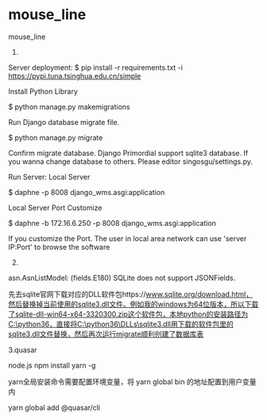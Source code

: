 # mouse_line
mouse_line


1.
Server deployment:
$ pip install -r requirements.txt -i https://pypi.tuna.tsinghua.edu.cn/simple

Install Python Library

$ python manage.py makemigrations

Run Django database migrate file.

$ python manage.py migrate

Confirm migrate database. Django Primordial support sqlite3 database. If you wanna change database to others. Please editor singosgu/settings.py.

Run Server:
Local Server

$ daphne -p 8008 django_wms.asgi:application

Local Server Port Customize

$ daphne -b 172.16.6.250 -p 8008 django_wms.asgi:application

If you customize the Port. The user in local area network can use 'server IP:Port' to browse the software

2.

asn.AsnListModel: (fields.E180) SQLite does not support JSONFields.

先去sqlite官网下载对应的DLL软件包https://www.sqlite.org/download.html，然后替换掉当前使用的sqlite3.dll文件。例如我的windows为64位版本，所以下载了sqlite-dll-win64-x64-3320300.zip这个软件包，本地python的安装路径为C:\python36，直接将C:\python36\DLLs\sqlite3.dll用下载的软件包里的sqlite3.dll文件替换，然后再次运行migrate顺利创建了数据库表

3.quasar

node.js
npm install yarn -g

yarn全局安装命令需要配置环境变量，将 yarn global bin 的地址配置到用户变量内

yarn global add @quasar/cli